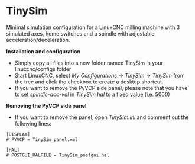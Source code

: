 # TinySim

Minimal simulation configuration for a LinuxCNC milling machine with 3 simulated axes, home switches and a spindle with adjustable acceleration/deceleration.

**Installation and configuration**
 - Simply copy all files into a new folder named TinySim in your linuxcnc/configs folder
 - Start LinuxCNC, select *My Configurations -> TinySim -> TinySim* from the tree and click the checkbox to create a desktop shortcut.
 - If you want to remove the PyVCP side panel, please note that you have to set *spindle-acc-val* in *TinySim.hal* to a fixed value (i.e. 5000)

**Removing the PyVCP side panel**
- If you want to remove the panel, open *TinySim.ini* and comment out the following lines:

```
[DISPLAY]
# PYVCP = TinySim_panel.xml

[HAL]
# POSTGUI_HALFILE = TinySim_postgui.hal
```
